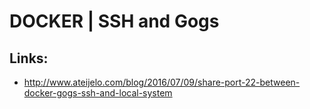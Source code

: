 # DOCKER \| SSH and Gogs



## Links:

* http://www.ateijelo.com/blog/2016/07/09/share-port-22-between-docker-gogs-ssh-and-local-system



